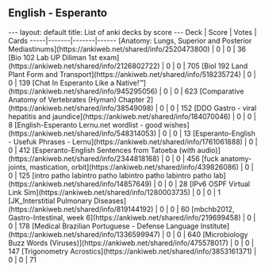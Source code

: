 <h2>English  -  Esperanto</h2>
---
layout: default
title: List of anki decks by score
---
Deck | Score | Votes | Cards
-----|-------|-------|------
[Anatomy:  Lungs, Superior and Posterior Mediastinums](https://ankiweb.net/shared/info/2520473800) | 0 | 0 | 36
[Bio 102 Lab UP Diliman 1st exam](https://ankiweb.net/shared/info/2126802722) | 0 | 0 | 705
[Biol 192 Land Plant Form and Transport](https://ankiweb.net/shared/info/518235724) | 0 | 0 | 139
[Chat In Esperanto Like a Native!™](https://ankiweb.net/shared/info/945295056) | 0 | 0 | 623
[Comparative Anatomy of Vertebrates (Hyman) Chapter 2](https://ankiweb.net/shared/info/38549098) | 0 | 0 | 152
[DDO Gastro - viral hepatitis and jaundice](https://ankiweb.net/shared/info/184070046) | 0 | 0 | 8
[English-Esperanto Lernu.net wordlist - good wishes](https://ankiweb.net/shared/info/548314053) | 0 | 0 | 13
[Esperanto-English - Usefuk Phrases - Lernu](https://ankiweb.net/shared/info/1761061888) | 0 | 0 | 412
[Esperanto-English Sentences from Tatoeba (with audio)](https://ankiweb.net/shared/info/2344818168) | 0 | 0 | 456
[fuck anatomy- joints, mastication, orbit](https://ankiweb.net/shared/info/439826086) | 0 | 0 | 125
[intro patho labintro patho labintro patho labintro patho lab](https://ankiweb.net/shared/info/14857649) | 0 | 0 | 28
[IPv6 OSPF Virtual Link Sim](https://ankiweb.net/shared/info/1280003735) | 0 | 0 | 1
[JK_Interstitial Pulmonary Diseases](https://ankiweb.net/shared/info/819144192) | 0 | 0 | 60
[mbchb2012, Gastro-Intestinal, week 6](https://ankiweb.net/shared/info/219699458) | 0 | 0 | 178
[Medical Brazilian Portuguese - Defense Language Institute](https://ankiweb.net/shared/info/1336599947) | 0 | 0 | 640
[Microbiology Buzz Words (Viruses)](https://ankiweb.net/shared/info/475578017) | 0 | 0 | 147
[Trigonometry Acrostics](https://ankiweb.net/shared/info/3853161371) | 0 | 0 | 71
